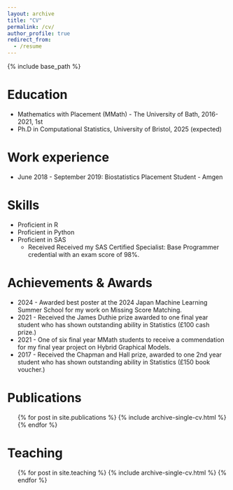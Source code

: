 ```yaml
---
layout: archive
title: "CV"
permalink: /cv/
author_profile: true
redirect_from:
  - /resume
---
```


{% include base_path %}

Education
======
* Mathematics with Placement (MMath) - The University of Bath, 2016-2021, 1st 
* Ph.D in Computational Statistics, University of Bristol, 2025 (expected)

Work experience
======
* June 2018 - September 2019: Biostatistics Placement Student - Amgen
  
Skills
======
* Proficient in R
* Proficient in Python
* Proficient in SAS
  * Received Received my SAS Certified Specialist: Base Programmer credential with an
    exam score of 98%.


Achievements & Awards
======
* 2024 - Awarded best poster at the 2024 Japan Machine Learning Summer School for my work on Missing Score Matching.
* 2021 - Received the James Duthie prize awarded to one final year student who
    has shown outstanding ability in Statistics (£100 cash prize.)
* 2021 - One of six final year MMath students to receive a commendation for my final year project on Hybrid Graphical Models.
* 2017 - Received the Chapman and Hall prize, awarded to one 2nd year student who
    has shown outstanding ability in Statistics (£150 book voucher.)



Publications
======
  <ul>{% for post in site.publications %}
    {% include archive-single-cv.html %}
  {% endfor %}</ul>
  
<!-- Talks
======
  <ul>{% for post in site.talks %}
    {% include archive-single-talk-cv.html %}
  {% endfor %}</ul> -->
  
Teaching
======
  <ul>{% for post in site.teaching %}
    {% include archive-single-cv.html %}
  {% endfor %}</ul>
  
